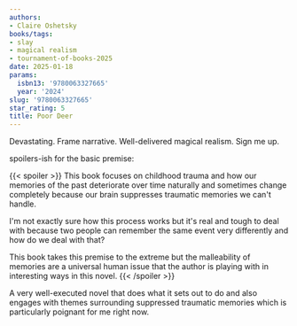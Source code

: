 ```yaml
---
authors:
- Claire Oshetsky
books/tags:
- slay
- magical realism
- tournament-of-books-2025
date: 2025-01-18
params:
  isbn13: '9780063327665'
  year: '2024'
slug: '9780063327665'
star_rating: 5
title: Poor Deer
---
```


Devastating. Frame narrative. Well-delivered magical realism. Sign me up.

<!--more-->

spoilers-ish for the basic premise:

{{< spoiler >}}
This book focuses on childhood trauma and how our memories of the past deteriorate over time naturally and sometimes change completely because our brain suppresses traumatic memories we can't handle.

I'm not exactly sure how this process works but it's real and tough to deal with because two people can remember the same event very differently and how do we deal with that?

This book takes this premise to the extreme but the malleability of memories are a universal human issue that the author is playing with in interesting ways in this novel.
{{< /spoiler >}}

A very well-executed novel that does what it sets out to do and also engages with themes surrounding suppressed traumatic memories which is particularly poignant for me right now.
